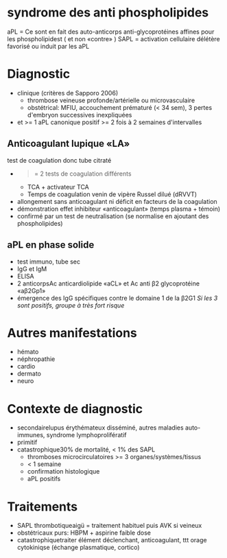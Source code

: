 # syndrome des anti phospholipides



aPL = Ce sont en fait des auto-anticorps anti-glycoprotéines affines pour les phospholipidest ( et non «contre» )
SAPL = activation cellulaire délétère favorisé ou induit par les aPL 


# Diagnostic


- clinique (critères de Sapporo 2006) 
    - thrombose veineuse profonde/artérielle ou microvasculaire 
    - obstétrical: MFIU, accouchement prématuré (< 34 sem), 3 pertes d'embryon successives inexpliquées 
- et >= 1 aPL canonique positif >= 2 fois à 2 semaines d'intervalles 


## Anticoagulant lupique «LA»


test de coagulation donc tube citraté 

- >= 2 tests de coagulation différents 
    - TCA + activateur TCA 
    - Temps de coagulation venin de vipère Russel dilué (dRVVT) 
- allongement sans anticoagulant ni déficit en facteurs de la coagulation 
- démonstration effet inhibiteur «anticoagulant» (temps plasma + témoin) 
- confirmé par un test de neutralisation (se normalise en ajoutant des phospholipides) 


## aPL en phase solide


- test immuno, tube sec 
- IgG et IgM 
- ELISA 
- 2 anticorpsAc anticardiolipide «aCL» et Ac anti β2 glycoprotéine «aβ2Gp1» 
- émergence des IgG spécifiques contre le domaine 1 de la β2G1 _Si les 3 sont positifs, groupe à très fort risque_ 


# Autres manifestations


- hémato 
- néphropathie 
- cardio 
- dermato 
- neuro 


# Contexte de diagnostic


- secondairelupus érythémateux disséminé, autres maladies auto-immunes, syndrome lymphoprolifératif 
- primitif 
- catastrophique30% de mortalité, < 1% des SAPL 
    - thromboses microcirculatoires >= 3 organes/systèmes/tissus 
    - < 1 semaine 
    - confirmation histologique 
    - aPL positifs 


# Traitements


- SAPL thrombotiqueaigü = traitement habituel puis AVK si veineux 
- obstétricaux purs: HBPM + aspirine faible dose 
- catastrophiquetraiter élément déclenchant, anticoagulant, ttt orage cytokiniqse (échange plasmatique, cortico) 

